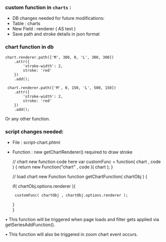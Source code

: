 ### custom function in `charts` :


* DB changes needed for future modifications:
* Table : charts
* New Field : renderer ( AS text )
* Save path and stroke details in json format

### chart function in db ###

    chart.renderer.path(['M', 300, 0, 'L', 300, 300])
        .attr({
            'stroke-width': 2,
            stroke: 'red'
        })
        .add();
        
     chart.renderer.path(['M', 0, 150, 'L', 500, 150])
        .attr({
            'stroke-width': 2,
            stroke: 'red'
        })
        .add();


Or any other function.

### script changes needed:


*  File : script-chart.phtml
*  Function : new getChartRenderer() required to draw stroke

   // chart new function code here
   var customFunc = function( chart , code ) {
      return new Function("chart" , code )( chart );
   }

   // load chart new Function
   function getChartFunction( chartObj ) {
    
      if( chartObj.options.renderer ){
        
        customFunc( chartObj , chartObj.options.renderer ); 
      }   
    }
	

•	This function will be triggered when page loads and filter gets applied via getSeriesAddFunction().

•	This function will also be triggered in zoom chart event occurs.